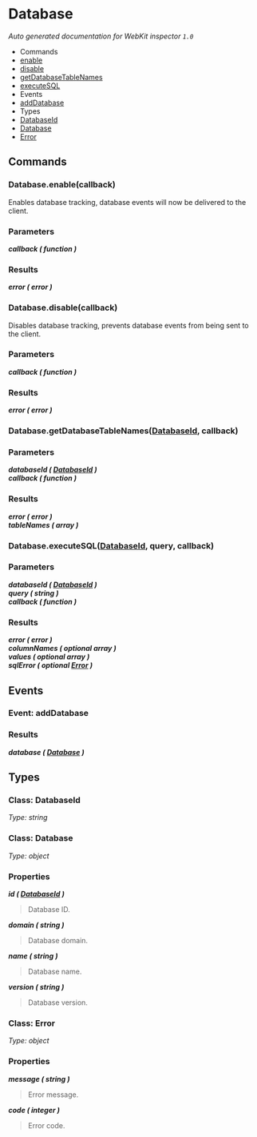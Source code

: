 # Database

_Auto generated documentation for WebKit inspector `1.0`_

* Commands
 * [enable](#databaseenablecallback)
 * [disable](#databasedisablecallback)
 * [getDatabaseTableNames](#databasegetdatabasetablenamesdatabaseid-callback)
 * [executeSQL](#databaseexecutesqldatabaseid-query-callback)
* Events
 * [addDatabase](#event-adddatabase)
* Types
 * [DatabaseId](#class-databaseid)
 * [Database](#class-database)
 * [Error](#class-error)


## Commands

### Database.enable(callback)

Enables database tracking, database events will now be delivered to the client.

### Parameters

_**callback ( function )**_<br>

### Results

_**error ( error )**_<br>


### Database.disable(callback)

Disables database tracking, prevents database events from being sent to the client.

### Parameters

_**callback ( function )**_<br>

### Results

_**error ( error )**_<br>


### Database.getDatabaseTableNames([DatabaseId](#class-databaseid), callback)

### Parameters

_**databaseId ( [DatabaseId](#class-databaseid) )**_<br>
_**callback ( function )**_<br>

### Results

_**error ( error )**_<br>
_**tableNames ( array )**_<br>


### Database.executeSQL([DatabaseId](#class-databaseid), query, callback)

### Parameters

_**databaseId ( [DatabaseId](#class-databaseid) )**_<br>
_**query ( string )**_<br>
_**callback ( function )**_<br>

### Results

_**error ( error )**_<br>
_**columnNames ( optional array )**_<br>
_**values ( optional array )**_<br>
_**sqlError ( optional [Error](#class-error) )**_<br>


## Events

### Event: addDatabase

### Results

_**database ( [Database](#class-database) )**_<br>


## Types

### Class: DatabaseId

_Type: string_


### Class: Database

_Type: object_

### Properties

_**id ( [DatabaseId](#class-databaseid) )**_<br>
> Database ID.

_**domain ( string )**_<br>
> Database domain.

_**name ( string )**_<br>
> Database name.

_**version ( string )**_<br>
> Database version.



### Class: Error

_Type: object_

### Properties

_**message ( string )**_<br>
> Error message.

_**code ( integer )**_<br>
> Error code.





